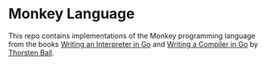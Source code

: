 # Monkey Language

This repo contains implementations of the Monkey programming language from the books [Writing an Interpreter in Go](https://interpreterbook.com/) and [Writing a Compiler in Go](https://compilerbook.com/) by [Thorsten Ball](https://thorstenball.com).
